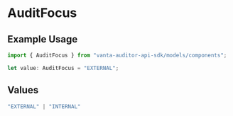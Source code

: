 # AuditFocus

## Example Usage

```typescript
import { AuditFocus } from "vanta-auditor-api-sdk/models/components";

let value: AuditFocus = "EXTERNAL";
```

## Values

```typescript
"EXTERNAL" | "INTERNAL"
```